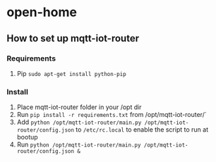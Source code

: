 # open-home

## How to set up mqtt-iot-router

### Requirements
1. Pip `sudo apt-get install python-pip`

### Install
1. Place mqtt-iot-router folder in your /opt dir
2. Run `pip install -r requirements.txt` from /opt/mqtt-iot-router/`
3. Add `python /opt/mqtt-iot-router/main.py /opt/mqtt-iot-router/config.json` to `/etc/rc.local` to enable the script to run at bootup
4. Run `python /opt/mqtt-iot-router/main.py /opt/mqtt-iot-router/config.json &`
